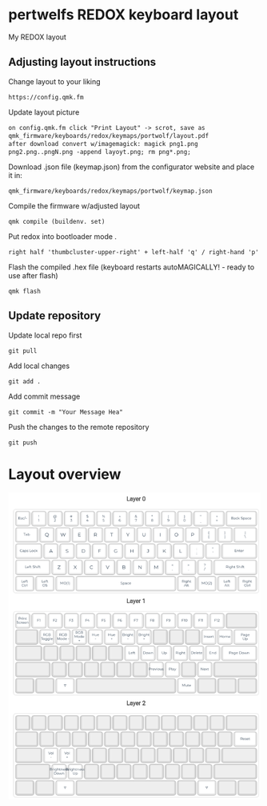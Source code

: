 # pertwelfs REDOX keyboard layout

My REDOX layout 

## Adjusting layout instructions

Change layout to your liking
```
https://config.qmk.fm
```
Update layout picture

```
on config.qmk.fm click "Print Layout" -> scrot, save as qmk_firmware/keyboards/redox/keymaps/portwolf/layout.pdf
after download convert w/imagemagick: magick png1.png png2.png..pngN.png -append layoyt.png; rm png*.png;
```
Download .json file (keymap.json) from the configurator website and place it in:
```
qmk_firmware/keyboards/redox/keymaps/portwolf/keymap.json
```
Compile the firmware w/adjusted layout
```
qmk compile (buildenv. set)
```
Put redox into bootloader mode . 
```
right half 'thumbcluster-upper-right' + left-half 'q' / right-hand 'p'
```
Flash the compiled .hex file (keyboard restarts autoMAGICALLY! - ready to use after flash)
```
qmk flash
```
## Update repository
Update local repo first
```
git pull
```

Add local changes
```
git add .
```

Add commit message
```
git commit -m "Your Message Hea"
```

Push the changes to the remote repository
```
git push
```

# Layout overview
![current layout](https://github.com/portwolf/qmk_firmware/blob/portwolf/keyboards/dz60/keymaps/portwolf/layout.png)
